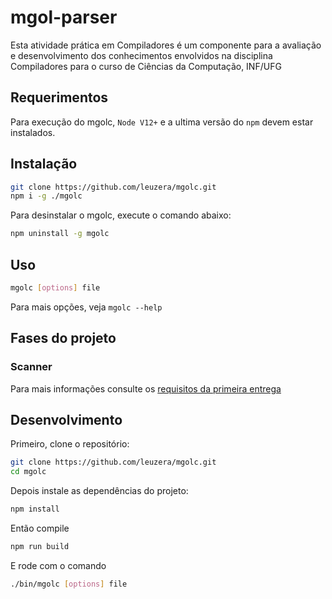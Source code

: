 # mgol-parser

Esta atividade prática em Compiladores é um componente para a avaliação e desenvolvimento dos conhecimentos envolvidos na disciplina Compiladores para o curso de Ciências da Computação, INF/UFG

## Requerimentos

Para execução do mgolc, `Node V12+` e a ultima versão do `npm` devem estar instalados.

## Instalação

```sh
git clone https://github.com/leuzera/mgolc.git
npm i -g ./mgolc
```

Para desinstalar o mgolc, execute o comando abaixo:

```sh
npm uninstall -g mgolc
```

## Uso

```sh
mgolc [options] file
```

Para mais opções, veja `mgolc --help`

## Fases do projeto

### Scanner

Para mais informações consulte os [requisitos da primeira entrega](docs/Descricao_trabalho1_Compiladores2020.pdf)

## Desenvolvimento

Primeiro, clone o repositório:

```sh
git clone https://github.com/leuzera/mgolc.git
cd mgolc
```

Depois instale as dependências do projeto:

```sh
npm install
```

Então compile

```sh
npm run build
```

E rode com o comando

```sh
./bin/mgolc [options] file
```
